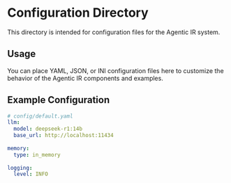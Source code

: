 # Configuration Directory

This directory is intended for configuration files for the Agentic IR system.

## Usage

You can place YAML, JSON, or INI configuration files here to customize the behavior of the Agentic IR components and examples.

## Example Configuration

```yaml
# config/default.yaml
llm:
  model: deepseek-r1:14b
  base_url: http://localhost:11434
  
memory:
  type: in_memory
  
logging:
  level: INFO
``` 